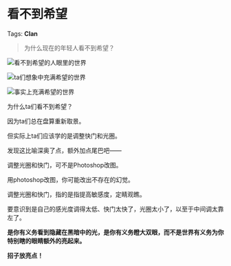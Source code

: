 # 看不到希望

Tags: **Clan**

> 为什么现在的年轻人看不到希望？



![](https://pic2.zhimg.com/50/v2-15e723e6ee4170efef9090c5557c2acb_720w.jpg?source=1940ef5c)看不到希望的人眼里的世界  


![](https://pic3.zhimg.com/50/v2-94fe4cd698917a0f4a79810233c2de4e_720w.jpg?source=1940ef5c)ta们想象中充满希望的世界  


![](https://pic3.zhimg.com/50/v2-416fa5eed1315b6bfa19521ae8e8b4dc_720w.jpg?source=1940ef5c)事实上充满希望的世界  


为什么ta们看不到希望？

因为ta们总在盘算重新取景。

但实际上ta们应该学的是调整快门和光圈。

发现这比喻深奥了点，额外加点尾巴吧——

调整光圈和快门，可不是Photoshop改图。

用photoshop改图，你可能改出不存在的幻觉。

调整光圈和快门，指的是指提高敏感度，定睛观瞧。

要意识到是自己的感光度调得太低、快门太快了，光圈太小了，以至于中间调太靠左了。

**是你有义务看到隐藏在黑暗中的光，是你有义务瞪大双眼，而不是世界有义务为你特别瞎的眼睛额外的亮起来。**

**招子放亮点！**



